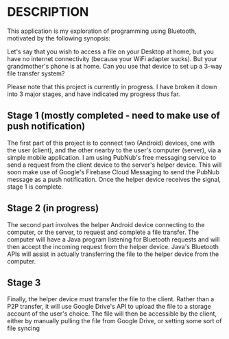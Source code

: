 # DESCRIPTION
This application is my exploration of programming using Bluetooth, motivated by the following synopsis:

Let's say that you wish to access a file on your Desktop at home, but you have no internet connectivity (because your WiFi adapter sucks). But your grandmother's phone is at home. Can you use that device to set up a 3-way file transfer system?


Please note that this project is currently in progress. I have broken it down into 3 major stages, and have indicated my progress thus far. 

## Stage 1 (mostly completed - need to make use of push notification)
The first part of this project is to connect two (Android) devices, one with the user (client), and the other nearby to the user's computer (server), via a simple mobile application. I am using PubNub's free messaging service to send a request from the client device to the server's helper device. This will soon make use of Google's Firebase Cloud Messaging to send the PubNub message as a push notification. Once the helper device receives the signal, stage 1 is complete.

## Stage 2 (in progress)
The second part involves the helper Android device connecting to the computer, or the server, to request and complete a file transfer. The computer will have a Java program listening for Bluetooth requests and will then accept the incoming request from the helper device. Java's Bluetooth APIs will assist in actually transferring the file to the helper device from the computer.

## Stage 3
Finally, the helper device must transfer the file to the client. Rather than a P2P transfer, it will use Google Drive's API to upload the file to a storage account of the user's choice. The file will then be accessible by the client, either by manually pulling the file from Google Drive, or setting some sort of file syncing
